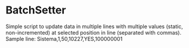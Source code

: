 ﻿# BatchSetter
Simple script to update data in multiple lines with multiple values (static, non-incremented) at selected position in line (separated with commas).
Sample line:
Sistema,1,50,10227,YES,100000001
